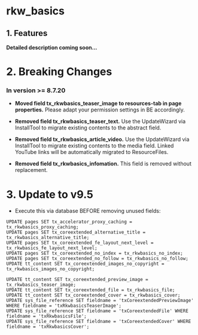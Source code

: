 # rkw_basics
## 1. Features
__Detailed description coming soon...__

# 2. Breaking Changes
### In version >= 8.7.20
* __Moved field tx_rkwbasics_teaser_image to resources-tab in page properties.__
Please adapt your permission settings in BE accordingly.

* __Removed field tx_rkwbasics_teaser_text.__
Use the UpdateWizard via InstallTool to migrate existing contents to the abstract field.

* __Removed field tx_rkwbasics_article_video.__
Use the UpdateWizard via InstallTool to migrate existing contents to the media field.
Linked YouTube links will be automatically migrated to ResourceFiles.

* __Removed field tx_rkwbasics_infomation.__
This field is removed without replacement.

# 3. Update to v9.5
* Execute this via database BEFORE removing unused fields:
```
UPDATE pages SET tx_accelerator_proxy_caching = tx_rkwbasics_proxy_caching;
UPDATE pages SET tx_coreextended_alternative_title = tx_rkwbasics_alternative_title;
UPDATE pages SET tx_coreextended_fe_layout_next_level = tx_rkwbasics_fe_layout_next_level;
UPDATE pages SET tx_coreextended_no_index = tx_rkwbasics_no_index;
UPDATE pages SET tx_coreextended_no_follow = tx_rkwbasics_no_follow;
UPDATE tt_content SET tx_coreextended_images_no_copyright = tx_rkwbasics_images_no_copyright;

UPDATE tt_content SET tx_coreextended_preview_image = tx_rkwbasics_teaser_image;
UPDATE tt_content SET tx_coreextended_file = tx_rkwbasics_file;
UPDATE tt_content SET tx_coreextended_cover = tx_rkwbasics_cover;
UPDATE sys_file_reference SET fieldname = 'txCoreextendedPreviewImage' WHERE fieldname = 'txRkwbasicsTeaserImage';
UPDATE sys_file_reference SET fieldname = 'txCoreextendedFile' WHERE fieldname = 'txRkwbasicsFile';
UPDATE sys_file_reference SET fieldname = 'txCoreextendedCover' WHERE fieldname = 'txRkwbasicsCover';


```
